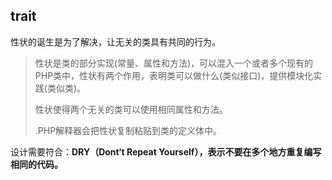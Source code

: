 ## trait

性状的诞生是为了解决，让无关的类具有共同的行为。

> 性状是类的部分实现\(常量、属性和方法\)，可以混入一个或者多个现有的PHP类中，性状有两个作用，表明类可以做什么\(类似接口\)，提供模块化实践\(类似类\)。
>
> 性状使得两个无关的类可以使用相同属性和方法。
>
> .PHP解释器会把性状复制粘贴到类的定义体中。

设计需要符合：**DRY（Dont‘t Repeat Yourself），表示不要在多个地方重复编写相同的代码。**



